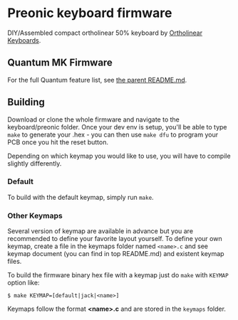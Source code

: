 Preonic keyboard firmware
======================
DIY/Assembled compact ortholinear 50% keyboard by [Ortholinear Keyboards](http://ortholinearkeyboards.com).

## Quantum MK Firmware

For the full Quantum feature list, see [the parent README.md](/README.md).

## Building

Download or clone the whole firmware and navigate to the keyboard/preonic folder. Once your dev env is setup, you'll be able to type `make` to generate your .hex - you can then use `make dfu` to program your PCB once you hit the reset button. 

Depending on which keymap you would like to use, you will have to compile slightly differently.

### Default
To build with the default keymap, simply run `make`.

### Other Keymaps
Several version of keymap are available in advance but you are recommended to define your favorite layout yourself. To define your own keymap, create a file in the keymaps folder named `<name>.c` and see keymap document (you can find in top README.md) and existent keymap files.

To build the firmware binary hex file with a keymap just do `make` with `KEYMAP` option like:
```
$ make KEYMAP=[default|jack|<name>]
```
Keymaps follow the format **__\<name\>.c__** and are stored in the `keymaps` folder.
